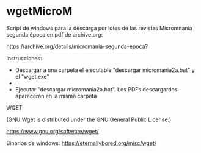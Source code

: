 # wgetMicroM

Script de windows para la descarga por lotes de las revistas Micromnanía segunda época en pdf de archive.org:

https://archive.org/details/micromania-segunda-epoca?

Instrucciones:

- Descargar a una carpeta el ejecutable "descargar micromania2a.bat" y el "wget.exe"
- 
- Ejecutar "descargar micromania2a.bat". Los PDFs descargardos aparecerán en la misma carpeta


WGET

(GNU Wget is distributed under the GNU General Public License.)

https://www.gnu.org/software/wget/

Binarios de windows: https://eternallybored.org/misc/wget/
